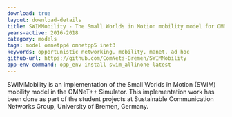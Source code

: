```yaml
---
download: true
layout: download-details
title: SWIMMobility - The Small Worlds in Motion mobility model for OMNeT++ and INET
years-active: 2016-2018
category: models
tags: model omnetpp4 omnetpp5 inet3
keywords: opportunistic networking, mobility, manet, ad hoc
github-url: https://github.com/ComNets-Bremen/SWIMMobility
opp-env-command: opp_env install swim_allinone-latest
---
```


SWIMMobility is an implementation of the Small Worlds in Motion (SWIM) mobility model
in the OMNeT++ Simulator. This implementation work has been done as part of the student
projects at Sustainable Communication Networks Group, University of Bremen, Germany.
